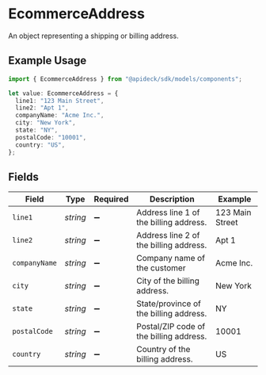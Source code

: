 # EcommerceAddress

An object representing a shipping or billing address.

## Example Usage

```typescript
import { EcommerceAddress } from "@apideck/sdk/models/components";

let value: EcommerceAddress = {
  line1: "123 Main Street",
  line2: "Apt 1",
  companyName: "Acme Inc.",
  city: "New York",
  state: "NY",
  postalCode: "10001",
  country: "US",
};
```

## Fields

| Field                                   | Type                                    | Required                                | Description                             | Example                                 |
| --------------------------------------- | --------------------------------------- | --------------------------------------- | --------------------------------------- | --------------------------------------- |
| `line1`                                 | *string*                                | :heavy_minus_sign:                      | Address line 1 of the billing address.  | 123 Main Street                         |
| `line2`                                 | *string*                                | :heavy_minus_sign:                      | Address line 2 of the billing address.  | Apt 1                                   |
| `companyName`                           | *string*                                | :heavy_minus_sign:                      | Company name of the customer            | Acme Inc.                               |
| `city`                                  | *string*                                | :heavy_minus_sign:                      | City of the billing address.            | New York                                |
| `state`                                 | *string*                                | :heavy_minus_sign:                      | State/province of the billing address.  | NY                                      |
| `postalCode`                            | *string*                                | :heavy_minus_sign:                      | Postal/ZIP code of the billing address. | 10001                                   |
| `country`                               | *string*                                | :heavy_minus_sign:                      | Country of the billing address.         | US                                      |